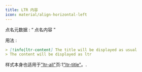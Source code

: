 ```yaml
---
title: LTR 内容
icon: material/align-horizontal-left
---
```


点名元数据 : “ 点名内容 ”

用法 :
```md
> [!info|ltr-content] The title will be displayed as usual
> The content will be displayed as ltr
```

样式本身也适用于["ltr-all"](../combined-styling/page-12.md)页:1["ltr-title"](../title-styling/page-12.md)。.